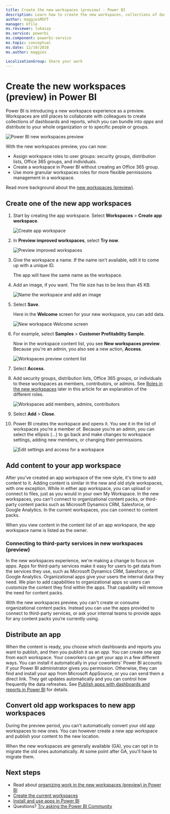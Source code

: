 ```yaml
---
title: Create the new workspaces (preview) - Power BI
description: Learn how to create the new workspaces, collections of dashboards and reports built to deliver key metrics for your organization.
author: maggiesMSFT
manager: kfile
ms.reviewer: lukaszp
ms.service: powerbi
ms.component: powerbi-service
ms.topic: conceptual
ms.date: 12/19/2018
ms.author: maggies

LocalizationGroup: Share your work
---
```

# Create the new workspaces (preview) in Power BI

Power BI is introducing a new workspace experience as a preview. Workspaces are still places to collaborate with colleagues to create collections of dashboards and reports, which you can bundle into *apps* and distribute to your whole organization or to specific people or groups. 

![Power BI new workspaces preview](media/service-create-the-new-workspaces/power-bi-new-workspaces-preview.png)

With the new workspaces preview, you can now:

- Assign workspace roles to user groups: security groups, distribution lists, Office 365 groups, and individuals.
- Create a workspace in Power BI without creating an Office 365 group.
- Use more granular workspaces roles for more flexible permissions management in a workspace.

Read more background about the [new workspaces (preview)](service-new-workspaces.md).

## Create one of the new app workspaces

1. Start by creating the app workspace. Select **Workspaces** > **Create app workspace**.
   
     ![Create app workspace](media/service-create-the-new-workspaces/power-bi-create-app-workspace.png)

2. In **Preview improved workspaces**, select **Try now**.
   
     ![Preview improved workspaces](media/service-create-the-new-workspaces/power-bi-preview-improved-workspaces.png)

2. Give the workspace a name. If the name isn't available, edit it to come up with a unique ID.
   
     The app will have the same name as the workspace.
   
1. Add an image, if you want. The file size has to be less than 45 KB.
 
    ![Name the workspace and add an image](media/service-create-the-new-workspaces/power-bi-name-workspace.png)

1. Select **Save**.

    Here in the **Welcome** screen for your new workspace, you can add data. 

    ![New workspace Welcome screen](media/service-create-the-new-workspaces/power-bi-workspace-welcome-screen.png)

1. For example, select **Samples** > **Customer Profitability Sample**.

    Now in the workspace content list, you see **New workspaces preview**. Because you're an admin, you also see a new action, **Access**.

    ![Workspaces preview content list](media/service-create-the-new-workspaces/power-bi-workspaces-preview-content-list.png)

1. Select **Access**.

1. Add security groups, distribution lists, Office 365 groups, or individuals to these workspaces as members, contributors, or admins. See [Roles in the new workspaces](#roles-in-the-new-workspaces) later in this article for an explanation of the different roles.

    ![Workspaces add members, admins, contributors](media/service-create-the-new-workspaces/power-bi-access-add-members.png)

9. Select **Add** > **Close**.

1. Power BI creates the workspace and opens it. You see it in the list of workspaces you’re a member of. Because you’re an admin, you can select the ellipsis (…) to go back and make changes to workspace settings, adding new members, or changing their permissions.

     ![Edit settings and access for a workspace](media/service-create-the-new-workspaces/power-bi-edit-workspace.png)

## Add content to your app workspace

After you've created an app workspace of the new style, it's time to add content to it. Adding content is similar in the new and old style workspaces, with one exception. While in either app workspace, you can upload or connect to files, just as you would in your own My Workspace. In the new workspaces, you can't connect to organizational content packs, or third-party content packs such as Microsoft Dynamics CRM, Salesforce, or Google Analytics. In the current workspaces, you can connect to content packs.

When you view content in the content list of an app workspace, the app workspace name is listed as the owner.

### Connecting to third-party services in new workspaces (preview)

In the new workspaces experience, we're making a change to focus on *apps*. Apps for third-party services make it easy for users to get data from the services they use, such as Microsoft Dynamics CRM, Salesforce, or Google Analytics.
Organizational apps give your users the internal data they need. We plan to add capabilities to organizational apps so users can customize the content they find within the apps. That capability will remove the need for content packs. 

With the new workspaces preview, you can't create or consume organizational content packs. Instead you can use the apps provided to connect to third-party services, or ask your internal teams to provide apps for any content packs you’re currently using. 

## Distribute an app

When the content is ready, you choose which dashboards and reports you want to publish, and then you publish it as an *app*. You can create one app from each workspace. Your coworkers can get your app in a few different ways. You can install it automatically in your coworkers' Power BI accounts if your Power BI administrator gives you permission. Otherwise, they can find and install your app from Microsoft AppSource, or you can send them a direct link. They get updates automatically and you can control how frequently the data refreshes. See [Publish apps with dashboards and reports in Power BI](service-create-distribute-apps.md) for details.

## Convert old app workspaces to new app workspaces

During the preview period, you can't automatically convert your old app workspaces to new ones. You can however create a new app workspace and publish your content to the new location. 

When the new workspaces are generally available (GA), you can opt in to migrate the old ones automatically. At some point after GA, you'll have to migrate them.

## Next steps
* Read about [organizing work in the new workspaces (preview) in Power BI](service-new-workspaces.md)
* [Create the current workspaces](service-create-workspaces.md)
* [Install and use apps in Power BI](service-create-distribute-apps.md)
* Questions? [Try asking the Power BI Community](http://community.powerbi.com/)

